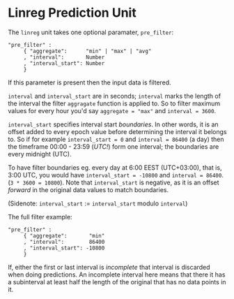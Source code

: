 # Linreg Prediction Unit

The `linreg` unit takes one optional paramater, `pre_filter`:

    "pre_filter" :
         { "aggregate":      "min" | "max" | "avg"
         , "interval":       Number
         , "interval_start": Number 
         }

If this parameter is present then the input data is filtered.

`interval` and `interval_start` are in seconds; `interval` marks the length of
the interval the filter `aggragate` function is applied to. So to filter maximum
values for every hour you'd say `aggregate = "max"` and `interval = 3600`.

`interval_start` specifies interval start *boundaries*. In other words, it is
an offset added to every epoch value before determining the interval it belongs
to. So if for example `interval_start = 0` and `interval = 86400` (a day) then
the timeframe 00:00 - 23:59 (*UTC!*) form one interval; the boundaries are every
midnight (UTC).

To have filter boundaries eg. every day at 6:00 EEST (UTC+03:00), that is, 3:00
UTC, you would have `interval_start = -10800` and `interval = 86400`.
(`3 * 3600 = 10800`). Note that `interval_start` is negative, as it is an offset
*forward* in the original data values to match boundaries.

(Sidenote: `interval_start` := `interval_start` modulo `interval`)

The full filter example:
   
    "pre_filter" :
         { "aggregate":       "min"
         , "interval":        86400
         , "interval_start": -10800 
         }

If, either the first or last interval is *incomplete* that interval is discarded
when doing predictions. An incomplete interval here means that there it has a
subinterval at least half the length of the original that has no data points in
it.
